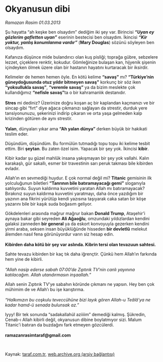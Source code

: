 # Okyanusun dibi

*Ramazan Rasim 01.03.2013*

<div class="yazi"><p>Şu hayatta “ah keşke ben olsaydım” dediğim iki şey var. Birincisi <b><i>“Uyan ey gözlerim gafletten uyan”</i></b> eserinin bestecisi ben olsaydım. İkincisi <b><i>“Kir yoktur, yanlış konumlanma vardır”</i></b> (<b>Mary Douglas</b>) sözünü söyleyen ben olsaydım. </p>
<p>Kafanıza düşünce mide bulandırıcı olan kuş pisliği; toprağa gübre, sebzelere lezzet, çiçeklere renktir, kokudur. Gömleğinize bulaşan kan, hijyenik şişenin içindeyken ölmek üzere olan bir hastanın hayatını kurtaracak bir iksirdir. </p>
<p>Kelimeler de hemen hemen öyle. En kötü kelime <b>“savaş”</b> mı? <b>“Türkiye’nin güneydoğusunda otuz yıldır bitmeyen savaş”</b> korkunç bir söz iken <b>“yoksullukla savaş”</b>, <b>“veremle savaş”</b> ya da bizim meslekte çok kullandığımız <b>“nefisle savaş”</b>ta o bir kahramanlık destanıdır. <br/><br/><b>Stres</b> mi dediniz? Üzerinize doğru koşan aç bir kaplandan kaçmanızı ve bir sincap gibi “fırt” diye ağaca çıkmanızı sağlayan da strestir, durduk yere tansiyonunuzu, şekerinizi indirip çıkaran ve orta yaşa gelmeden kalp krizinden götüren de aynı strestir.<br/><br/><b>Yalan</b>, dünyaları yıkar ama <b>“Ah yalan dünya”</b> derken büyük bir hakikati teslim eder.</p>
<p>Düşündüm, düşündüm. Bu formülün tutmadığı topu topu iki kelime tesbit ettim. Biri <b>şeytan</b>. Bu zaten özel isim. Yapacak bir şey yok. İkincisi <b>kibir</b>. </p>
<p>Kibir kadar şu güzel mahlûk insana yakışmayan bir şey yok vallahi. Kalın karakaşlı, gür sakallı, esmer bir travestinin sarı peruk takması bile kibirden evladır. </p>
<p>Allah’ın en sevmediği huydur. E çok normal değil mi? <b>Titanic</b> gemisinin ilk yolculuğunun biletleri <b>“Tanrının bile batıramayacağı gemi”</b> sloganıyla satılıyordu. Suyun kaldırma kuvvetini yaratan Allah mı batıramayacak? Bırakınız suyun kaldırma kuvvetini yaratmayı, daha önce yazdığım bir yazının ana fikrini yürütüp kendi yazısına taşıyarak caka satan bir köşe yazarını bile bir kaşık suda boğasım geliyor.</p>
<p>Gökdelenleri arasında mağrur mağrur bakan <b>Donald Trump</b>, Ataşehir’i aynaya bakar gibi seyreden <b>Ali Ağaoğlu</b>, omzundaki yıldızlardan kendini galaksi zanneden <b>bir general</b> ya da eskort konvoyuyla gezerken kendini yirmi araba, seksen insan büyüklüğünde hisseden <b>bir devletlû</b> melekut âlemden nasıl fena görünüyordur varın siz hesap edin.<br/><br/><b>Kibirden daha kötü bir şey var aslında. Kibrin tersi olan tevazuun sahtesi. </b></p>
<p>Sahte tevazu kibirden bir kaç tık daha iğrençtir. Çünkü hem Allah’ın farkında hem yine de kibirli.<br/><br/><i>“Allah nasip ederse sabah 07:00’de Zıptırık TV’nin canlı yayınına katılacağım. Allah utandırmasın inşaallah.” </i></p>
<p>Allah senin Zıptırık TV’ye sabahın köründe çıkmanı ne yapsın. Hey ben çok mühimim de ve Allah’ı bu işe karıştırma.<br/><br/><i>“Halkımızın bu coşkulu teveccühüne bizi layık gören Allah-u Teâlâ’ya ne kadar hamd-ü senada bulunsak az.” </i></p>
<p>Iyyy! Bir tek sonunda “sadakallahül aziiiim” demediği kalmış. Şükredin, Cenab-ı Allah kibirli değil, okyanusun dibine boylatmıyor sizi. Malum Titanic’i batıran da buzdağını fark etmeyen gözcülerdi.<br/><br/><b>ramazanrasimtaraf@gmail.com</b></p>
<p> </p>
</div>

Kaynak: [taraf.com.tr](http://www.taraf.com.tr/ramazan-rasim/makale-okyanusun-dibi.htm), [web.archive.org (arşiv bağlantısı)](http://web.archive.org/web/20131107141253/http://www.taraf.com.tr/ramazan-rasim/makale-okyanusun-dibi.htm)
